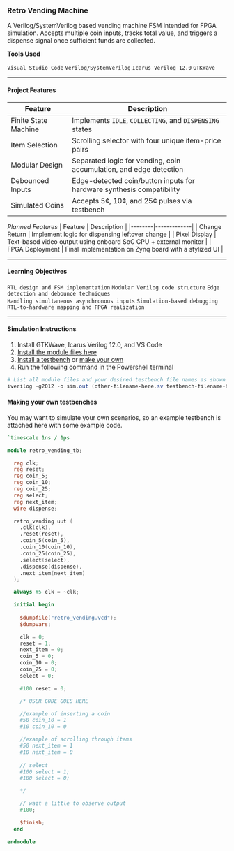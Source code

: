 ### Retro Vending Machine
A Verilog/SystemVerilog based vending machine FSM intended for FPGA simulation. Accepts multiple coin inputs, tracks total value, and triggers a dispense signal once sufficient funds are collected.

**Tools Used**

`Visual Studio Code`
`Verilog/SystemVerilog`
`Icarus Verilog 12.0`
`GTKWave`

---

#### **Project Features**

| Feature | Description |
|--------|-------------|
| Finite State Machine | Implements `IDLE`, `COLLECTING`, and `DISPENSING` states |
| Item Selection | Scrolling selector with four unique item-price pairs |
| Modular Design | Separated logic for vending, coin accumulation, and edge detection |
| Debounced Inputs | Edge-detected coin/button inputs for hardware synthesis compatibility |
| Simulated Coins | Accepts 5¢, 10¢, and 25¢ pulses via testbench |

*Planned Features* 
| Feature | Description |
|--------|-------------|
| Change Return | Implement logic for dispensing leftover change |
| Pixel Display | Text-based video output using onboard SoC CPU + external monitor |
| FPGA Deployment | Final implementation on Zynq board with a stylized UI |

  
---

#### **Learning Objectives**

`RTL design and FSM implementation`
`Modular Verilog code structure`
`Edge detection and debounce techniques`\
`Handling simultaneous asynchronous inputs`
`Simulation-based debugging`
`RTL-to-hardware mapping and FPGA realization`

---

#### **Simulation Instructions**

1. Install GTKWave, Icarus Verilog 12.0, and VS Code
2. [Install the module files here](src)
3. [Install a testbench](tb) or [make your own](#make-your-own)
4. Run the following command in the Powershell terminal

```powershell
# List all module files and your desired testbench file names as shown (removing parentheses)
iverilog -g2012 -o sim.out (other-filename-here.sv testbench-filename-here.sv); vvp sim.out; if (Test-Path "retro_vending.vcd") { Start-Process gtkwave "retro_vending.vcd" }
```
<a>
<a name="make-your-own"></a>
  
#### **Making your own testbenches**

You may want to simulate your own scenarios, so an example testbench is attached here with some example code.

```verilog
`timescale 1ns / 1ps 

module retro_vending_tb;

  reg clk;
  reg reset;
  reg coin_5;
  reg coin_10;
  reg coin_25;
  reg select;
  reg next_item;
  wire dispense;

  retro_vending uut (
    .clk(clk),
    .reset(reset),
    .coin_5(coin_5),
    .coin_10(coin_10),
    .coin_25(coin_25),
    .select(select),
    .dispense(dispense),
    .next_item(next_item)
  );

  always #5 clk = ~clk;

  initial begin
    
    $dumpfile("retro_vending.vcd");
    $dumpvars;

    clk = 0;
    reset = 1;
    next_item = 0;
    coin_5 = 0;
    coin_10 = 0;
    coin_25 = 0;
    select = 0;

    #100 reset = 0;

    /* USER CODE GOES HERE 

    //example of inserting a coin
    #50 coin_10 = 1
    #10 coin_10 = 0

    //example of scrolling through items
    #50 next_item = 1
    #10 next_item = 0
 
    // select
    #100 select = 1;
    #100 select = 0;

    */

    // wait a little to observe output
    #100;

    $finish;
  end

endmodule
```
